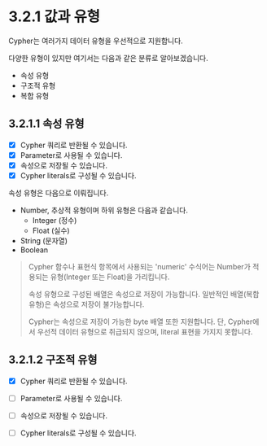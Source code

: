 # 3.2.1 값과 유형

Cypher는 여러가지 데이터 유형을 우선적으로 지원합니다.

다양한 유형이 있지만 여기서는 다음과 같은 분류로 알아보겠습니다.

* 속성 유형
* 구조적 유형
* 복합 유형

## 3.2.1.1 속성 유형

* [x] Cypher 쿼리로 반환될 수 있습니다.
* [x] Parameter로 사용될 수 있습니다.
* [x] 속성으로 저장될 수 있습니다.
* [x] Cypher literals로 구성될 수 있습니다.

속성 유형은 다음으로 이뤄집니다.

* Number, 추상적 유형이며 하위 유형은 다음과 같습니다.
  * Integer \(정수\)
  * Float \(실수\)
* String \(문자열\)
* Boolean

> Cypher 함수나 표현식 항목에서 사용되는 'numeric' 수식어는 Number가 적용되는 유형\(Integer 또는 Float\)을 가리킵니다.
>
> 속성 유형으로 구성된 배열은 속성으로 저장이 가능합니다. 일반적인 배열\(복합 유형\)은 속성으로 저장이 불가능합니다.
>
> Cypher는 속성으로 저장이 가능한 byte 배열 또한 지원합니다. 단, Cypher에서 우선적 데이터 유형으로 취급되지 않으며, literal 표현을 가지지 못합니다.

## 3.2.1.2 구조적 유형

* [x] Cypher 쿼리로 반환될 수 있습니다.
* [ ] Parameter로 사용될 수 있습니다.
* [ ] 속성으로 저장될 수 있습니다.
* [ ] Cypher literals로 구성될 수 있습니다.



